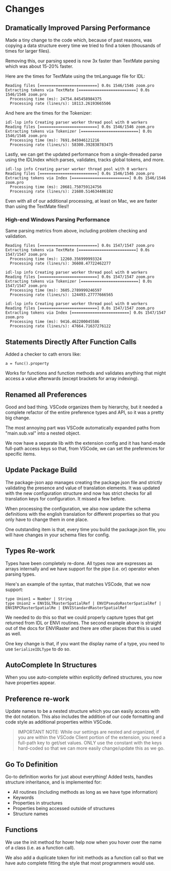 # Changes

## Dramatically Improved Parsing Performance

Made a tiny change to the code which, because of past reasons, was copying a data structure every time we tried to find a token (thousands of times for larger files).

Removing this, our parsing speed is now 3x faster than TextMate parsing which was about 15-20% faster.

Here are the times for TextMate using the tmLanguage file for IDL:

```
Reading files [=========================] 0.0s 1546/1546 zoom.pro
Extracting tokens via TextMate [=========================] 0.0s 1546/1546 zoom.pro
  Processing time (ms): 24754.845458984375
  Processing rate (lines/s): 18113.26193665506
```

And here are the times for the Tokenizer:

```
idl-lsp info Creating parser worker thread pool with 0 workers
Reading files [=========================] 0.0s 1546/1546 zoom.pro
Extracting tokens via Tokenizer [=========================] 0.0s 1546/1546 zoom.pro
  Processing time (ms): 7691.045946121216
  Processing rate (lines/s): 58300.392838783475
```

Lastly, we can get the updated performance from a single-threaded parse using the IDLIndex which parses, validates, tracks global tokens, and more.

```
idl-lsp info Creating parser worker thread pool with 0 workers
Reading files [=========================] 0.0s 1546/1546 zoom.pro
Extracting tokens via Index [=========================] 0.0s 1546/1546 zoom.pro
  Processing time (ms): 20681.750759124756
  Processing rate (lines/s): 21680.514634486182
```

Even with all of our additional processing, at least on Mac, we are faster than using the TextMate files!!

### High-end Windows Parsing Performance

Same parsing metrics from above, including problem checking and validation.

```
Reading files [=========================] 0.0s 1547/1547 zoom.pro
Extracting tokens via TextMate [=========================] 0.0s 1547/1547 zoom.pro
  Processing time (ms): 12260.356999993324
  Processing rate (lines/s): 36608.47722462277

idl-lsp info Creating parser worker thread pool with 0 workers
Reading files [=========================] 0.0s 1547/1547 zoom.pro
Extracting tokens via Tokenizer [=========================] 0.0s 1547/1547 zoom.pro
  Processing time (ms): 3605.2789999246597
  Processing rate (lines/s): 124493.27777666565

idl-lsp info Creating parser worker thread pool with 0 workers
Reading files [=========================] 0.0s 1547/1547 zoom.pro
Extracting tokens via Index [=========================] 0.0s 1547/1547 zoom.pro
  Processing time (ms): 9416.462200045586
  Processing rate (lines/s): 47664.71637276122
```

## Statements Directly After Function Calls

Added a checker to cath errors like:

```idl
a = func().property
```

Works for functions and function methods and validates anything that might access a value afterwards (except brackets for array indexing).

## Renamed all Preferences

Good and bad thing. VSCode organizes them by hierarchy, but it needed a complete refactor of the entire preference types and API, so it was a pretty big change.

The most annoying part was VSCode automatically expanded paths from "main.sub.val" into a nested object.

We now have a separate lib with the extension config and it has hand-made full-path access keys so that, from VSCode, we can set the preferences for specific items.

## Update Package Build

The package-json app manages creating the package.json file and strictly validating the presence and value of translation elements. It was updated with the new configuration structure and now has strict checks for all translation keys for configuration. It missed a few before.

When processing the configuration, we also now update the schema definitions with the english translation for different properties so that you only have to change them in one place.

One outstanding item is that, every time you build the package.json file, you will have changes in your schema files for config.

## Types Re-work

Types have been completely re-done. All types now are expresses as arrays internally and we have support for the pipe (i.e. or) operator when parsing types.

Here's an example of the syntax, that matches VSCode, that we now support:

```idl
type Union1 = Number | String
type Union2 = ENVIGLTRasterSpatialRef | ENVIPseudoRasterSpatialRef | ENVIRPCRasterSpatialRe | ENVIStandardRasterSpatialRef
```

We needed to do this so that we could properly capture types that get returned from IDL or ENVI routines. The second example above is straight out of the docs for ENVIRaster and there are other places that this is used as well.

One key change is that, if you want the display name of a type, you need to use `SerializeIDLType` to do so.

## AutoComplete In Structures

When you use auto-complete within explicitly defined structures, you now have properties appear.

## Preference re-work

Update names to be a nested structure which you can easily access with the dot notation. This also includes the addition of our code formatting and code style as additional properties within VSCode.

> IMPORTANT NOTE: While our settings are nested and organized, if you are within the VSCode Client portion of the extension, you need a full-path key to get/set values. ONLY use the constant with the keys hard-coded so that we can more easily change/update this as we go.

## Go To Definition

Go-to definition works for just about everything! Added tests, handles structure inheritance, and is implemented for:

- All routines (including methods as long as we have type information)
- Keywords
- Properties in structures
- Properties being accessed outside of structures
- Structure names

## Functions

We use the init method for hover help now when you hover over the name of a class (i.e. as a function call).

We also add a duplicate token for init methods as a function call so that we have auto complete fitting the style that most programmers would use.
